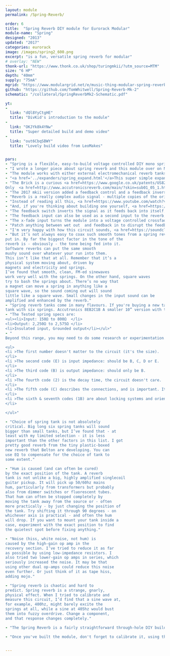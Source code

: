 ```yaml
---
layout: module
permalink: /Spring-Reverb/

order: 6
title:  "Spring Reverb DIY module for Eurorack Modular"
module-name: "Spring"
designed: "2013"
updated: "2017"
categories: eurorack
image: /images/spring2_600.png
excerpt: "is a fun, versatile spring reverb for modular" 
# overlay: "NEW"
thonk-url: "https://www.thonk.co.uk/shop/turingmkii/?utm_source=MTM" 
size: "6 HP"
depth: "40mm"
supply: "75mA"
mgrid: "https://www.modulargrid.net/e/music-thing-modular-spring-reverb-mkii"
github: "https://github.com/TomWhitwell/Spring-Reverb-Mk-2"
schematic: "/collateral/SpringReverbMk2-Schematic.pdf"

yt:
- 
  link: "dQl8YyCtgHE"
  title: "DivKid's introduction to the module"
- 
  link: "OKJYk8k4YNw"
  title: "Super detailed build and demo video"
- 
  link: "out6CbqSBWY"
  title: "Lovely build video from LeoMakes"


pars: 
- "Spring is a flexible, easy-to-build voltage controlled DIY mono spring reverb module. Traditional guitar reverbs are tuned to the sound of the guitar and the amplifier it is played through. This circuit is different; designed to be relatively clean and hi-fi, with a lot of bass response. "
- "I wrote a longer piece about spring reverb and this module over on Medium: <a href=https://medium.com/music-thing-modular-notes/everything-i-know-about-spring-reverb-1fb4b32abf87>Everything I know about Spring Reverb</a>."
- "The module works with either external electromechanical reverb tanks or a solid-state reverb 'brick' from Accutronics that fits on the back of the module."
- "<a href='../expanders/spring_expand.html'</a>This super simple expander</a> adds front panel reverb tank controls and a blend knob to mix between spring and brick."
- "The Brick is a curious <a href=https://www.google.co.uk/patents/US8204240>patented</a> device designed in 2007 by <a href=https://neunaber.net/>Brian Neunaber</a>. Inside the epoxy block are three PT2399 chips. These are cheap digital delay chips designed for  karaoke machines. The brick uses them to create short reverb-like delays. I used to have a Dynacord VRS23, a rackmount analog delay from the '80s. It had a 'reverb' mode that sounded very like one of these bricks. 
Only  <a href=http://www.accutronicsreverb.com/main/?skin=sub01_05_1.html>BTDR-2H</a> bricks will work (you can also use BTDR-2V bricks, but they'll poke out the back of the module some way)."
- "The 2017 mkii version added a feedback control and a feedback inversion switch, to add anything from a subtle 'glow' to screaming howlround."
- "Reverb is a really complex audio signal - multiple copies of the original sound (including the original itself), delayed and filtered by different amounts. That's why phase is important. Signals that are in phase get louder, signals that are out of phase get quieter. "
- "Instead of reading all this, <a href=https://www.youtube.com/watch?v=dQl8YyCtgHE>here's DivKid's brilliant explanation of the module and how it works</a>."
- "And, if you're thinking about building one yourself, <a href=https://www.youtube.com/watch?v=OKJYk8k4YNw>here's Markus Fuller's fantastic and very detailed build and theory video</a>."
- "The feedback switch inverts the signal as it feeds back into itself, or turns feedback off. With a spring, the difference is hard to describe but easy to hear - one version might be brighter, the other duller. One might feed back easily, the other more reluctantly. With a brick, runaway feedback seems to only happen in one position (the middle setting) while the bottom setting feels more like a short delay. In both cases, results will be unpredictable. The input signal has a huge impact on the output. Sometimes, feedback is immediate and uncontrollable, other times it never comes. That's one reason why feedback isn't CV controlled; it normally seems to need a human ear and hand as part of the circuit (though it's easy to patch CV-controlled feedback by putting a VCA in the feedback loop.) It's all about experimentation - flick, turn, listen, keep your hand on the controls to stop runaway noise (or encourage it)."
- "The feedback input can also be used as a second input to the reverb, with the level set by the feedback control - making it a simple two-channel mixer."
- "The x-fade input turns the module into a voltage controlled crossfader. The circuit uses a vactrol, so has a little bit of lag (or bounce). Both inputs must be used - unfortunately you can't really crossfade into silence and have it work like a VCA. Also, the inputs are AC coupled so you can't crossfade control voltages."
- "Patch anything between wet out  and feedback in to disrupt the feedback path; bandpass filters are particularly effective, delays or waveshapers are fun. A phaser will be interesting."
- "I'm very happy with how this circuit sounds, <a href=https://soundcloud.com/musicthing/voltage-controlled-spring>particularly in this audio demo</a>."
- "But it’s not always easy to coax such smooth tones from a spring reverb. Don’t assume there is a fault with your module if you don’t immediately get this kind of sound - I made that mistake a few times on breadboard. Here’s what I’ve learned about getting a good,rich, warm, clean sound. What you get out depends on what you
put in. By far the biggest factor in the tone of the
reverb is - obviously - the tone being fed into it.
Software reverbs can put the same smooth
mushy sound over whatever your run into them.
This isn’t like that at all. Remember that it’s a
physical system moving about, driven by
magnets and electricity and springs.
I’ve found that smooth, clean, FM-ed sinewaves
work very well with the springs. On the other hand, square waves
try to bash the springs about. There’s no way that
a magnet can move a spring in anything like a
square wave, so the sound coming out will sound
little like a square wave. Small changes in the input sound can be
amplified and enhanced by the reverb."
- "Spring reverb tanks come in many flavours. If you're buying a new tank for this module, I’d recommend one of these fairly common models: Accutronics 9EB2C1B A big 17” long reverb
tank with six springs. Accutronics 8EB2C1B A smaller 10” version with three springs. This is the tank from a Fender Blues Junior amp, so is very common. Other makes with the same number (i.e. MOD 8EB2C1B or Ruby 3EB2C1B) should also work."
- "The Tested spring specs are: 
<ul><li>Input: 150Ω to 800Ω  </li>
<li>Output: 2,250Ω to 2,575Ω </li>
<li>Insulated input, Grounded output</li></ul>"
- "
Beyond this range, you may need to do some research or experimentation. Accutronics/Belton tanks all have a code like 9EB2C1B. 

<ul>
<li >The first number doesn't matter to the circuit (it's the size). 
</li>
<li >The second code (E) is input impedance: should be B, C, D or E.
</li>
<li >The third code (B) is output impedance: should only be B. 
</li>
<li >The fourth code (2) is the decay time, the circuit doesn't care.  
</li>
<li >The fifth code (C) describes the connections, and is important. It must be C = Input Insulated / Output Grounded. This module assumes Red=Output, White=Input. Check your tank carefully. The mini tanks that come with a Doepfer A199 are sometimes coded differently.
</li>
<li >The sixth & seventh codes (1B) are about locking systems and orientation. The circuit doesnt care.  
</li>

</ul>"

- "Choice of spring tank is not absolutely
critical. Big long six spring tanks will sound
bigger than small tanks, but I’ve found that - at
least with my limited selection - it is less
important than the other factors in this list. I got
pretty good reverb from the tiny plastic-boxed
new reverb that Belton are developing. You can
use EQ to compensate for the choice of tank to
some extent."

- "Hum is caused (and can often be cured)
by the exact position of the tank. A reverb
tank is not unlike a big, highly amplified singlecoil
guitar pickup. It will pick up 50/60hz mains
hum, particularly from transformers but probably
also from dimmer switches or fluorescent tubes.
That hum can often be stopped completely by
moving the tank away from the source or - often
more practically - by just changing the position of
the tank. Try shifting it through 90 degrees - on
whichever axis is practical - and often the hum
will drop. If you want to mount your tank inside a
case, experiment with the exact position to find
the quietest spot before fixing anything."

- "Noise (hiss, white noise, not hum) is
caused by the high-gain op amp in the
recovery section. I’ve tried to reduce it as far
as possible by using low-impedance resistors. I
also tried two lower-gain op amps in series, which
seriously increased the noise. It may be that
using other dual op-amps could reduce this noise
even further. Or just think of it as tape hiss,
adding mojo."

- "Spring reverb is chaotic and hard to
predict. Spring reverb is a strange, gnarly,
physical effect. When I tried to calibrate and
measure this circuit, I’d find that a sine wave at,
for example, 400hz, might barely excite the
springs at all, while a sine at 405hz would bust
them into fuzzy overdrive. Change a component,
and that response changes completely."

- "The Spring Reverb is a fairly straightforward through-hole DIY build, but it's fairly dense and takes a while to complete, so probably shouldn't be a first DIY project (I always recommend Mikrophonie or Mini Drive as a first build). Build documents are <a href=https://www.thonk.co.uk/shop/mtm-spring-reverb-mkii-kit/?utm_source=MTM&utm_campaign=SpringPage>available from Thonk</a>. If you get stuck, the <a href=https://github.com/TomWhitwell/Spring-Reverb-Mk-2/issues>Github Issue List</a> is probably the best place to start - remember to check closed issues as well as open ones. "

- "Once you've built the module, don't forget to calibrate it, using the trimmer behind the main pot. Balance the gain so it doesn't overdrive the spring, and matches the dry signal. Trimming has no effect on the Brick reverb. "


---
```

